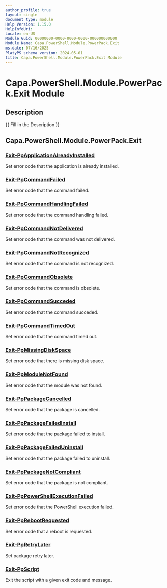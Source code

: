 ```yaml
---
author_profile: true
layout: single
document type: module
Help Version: 1.15.0
HelpInfoUri: 
Locale: en-US
Module Guid: 00000000-0000-0000-0000-000000000000
Module Name: Capa.PowerShell.Module.PowerPack.Exit
ms.date: 07/16/2025
PlatyPS schema version: 2024-05-01
title: Capa.PowerShell.Module.PowerPack.Exit Module
---
```


# Capa.PowerShell.Module.PowerPack.Exit Module

## Description

{{ Fill in the Description }}

## Capa.PowerShell.Module.PowerPack.Exit

### [Exit-PpApplicationAlreadyInstalled](Exit-PpApplicationAlreadyInstalled.md)

Set error code that the application is already installed.

### [Exit-PpCommandFailed](Exit-PpCommandFailed.md)

Set error code that the command failed.

### [Exit-PpCommandHandlingFailed](Exit-PpCommandHandlingFailed.md)

Set error code that the command handling failed.

### [Exit-PpCommandNotDelivered](Exit-PpCommandNotDelivered.md)

Set error code that the command was not delivered.

### [Exit-PpCommandNotRecognized](Exit-PpCommandNotRecognized.md)

Set error code that the command is not recognized.

### [Exit-PpCommandObsolete](Exit-PpCommandObsolete.md)

Set error code that the command is obsolete.

### [Exit-PpCommandSucceded](Exit-PpCommandSucceded.md)

Set error code that the command succeded.

### [Exit-PpCommandTimedOut](Exit-PpCommandTimedOut.md)

Set error code that the command timed out.

### [Exit-PpMissingDiskSpace](Exit-PpMissingDiskSpace.md)

Set error code that there is missing disk space.

### [Exit-PpModuleNotFound](Exit-PpModuleNotFound.md)

Set error code that the module was not found.

### [Exit-PpPackageCancelled](Exit-PpPackageCancelled.md)

Set error code that the package is cancelled.

### [Exit-PpPackageFailedInstall](Exit-PpPackageFailedInstall.md)

Set error code that the package failed to install.

### [Exit-PpPackageFailedUninstall](Exit-PpPackageFailedUninstall.md)

Set error code that the package failed to uninstall.

### [Exit-PpPackageNotCompliant](Exit-PpPackageNotCompliant.md)

Set error code that the package is not compliant.

### [Exit-PpPowerShellExecutionFailed](Exit-PpPowerShellExecutionFailed.md)

Set error code that the PowerShell execution failed.

### [Exit-PpRebootRequested](Exit-PpRebootRequested.md)

Set error code that a reboot is requested.

### [Exit-PpRetryLater](Exit-PpRetryLater.md)

Set package retry later.

### [Exit-PpScript](Exit-PpScript.md)

Exit the script with a given exit code and message.

